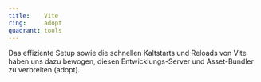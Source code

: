 ```yaml
---
title:    Vite  
ring:     adopt  
quadrant: tools
---
```


Das effiziente Setup sowie die schnellen Kaltstarts und Reloads von Vite haben uns dazu bewogen, diesen Entwicklungs-Server und Asset-Bundler zu verbreiten (adopt).